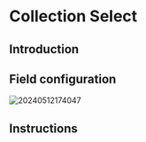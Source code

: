 # Collection Select

## Introduction

## Field configuration

![20240512174047](https://static-docs.nocobase.com/20240512174047.png)

## Instructions

